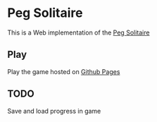 # Peg Solitaire

This is a Web implementation of the [Peg Solitaire](https://en.wikipedia.org/wiki/Peg_solitaire)

## Play
Play the game hosted on [Github Pages](https://davidcurras.github.io/peg-solitaire-js)

## TODO
Save and load progress in game
